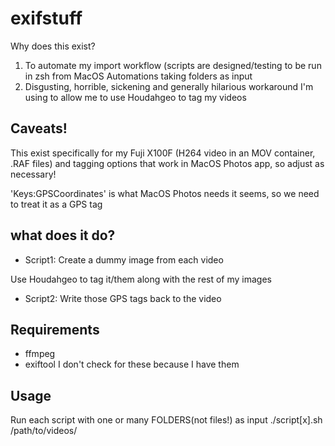 # exifstuff
Why does this exist?

1. To automate my import workflow (scripts are designed/testing to be run in zsh from MacOS Automations taking folders as input
2. Disgusting, horrible, sickening and generally hilarious workaround I'm using to allow me to use Houdahgeo to tag my videos

## Caveats!
This exist specifically for my Fuji X100F (H264 video in an MOV container, .RAF files) and tagging options that work in MacOS Photos app, so adjust as necessary!

'Keys:GPSCoordinates' is what MacOS Photos needs it seems, so we need to treat it as a GPS tag

## what does it do?
- Script1: Create a dummy image from each video

Use Houdahgeo to tag it/them along with the rest of my images

- Script2: Write those GPS tags back to the video

## Requirements
 - ffmpeg
 - exiftool
I don't check for these because I have them

## Usage

Run each script with one or many FOLDERS(not files!) as input
./script[x].sh /path/to/videos/
